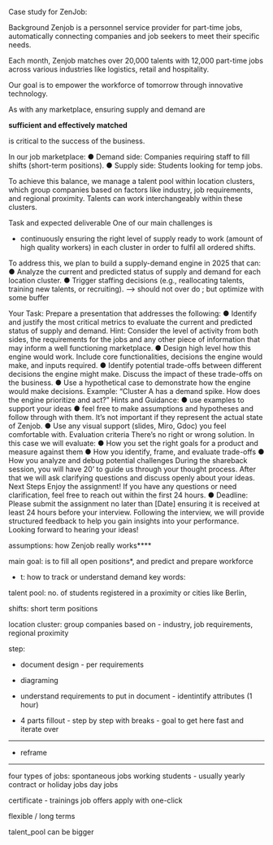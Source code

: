 Case study for ZenJob:

Background
Zenjob is a personnel service provider for part-time jobs, automatically connecting
companies and job seekers to meet their specific needs. 

Each month, Zenjob matches
over 20,000 talents with 12,000 part-time jobs across various industries like logistics,
retail and hospitality. 

Our goal is to empower the workforce of tomorrow through
innovative technology.

As with any marketplace, ensuring supply and demand are 

**sufficient and effectively matched**

 is critical to the success of the business. 

In our job marketplace:
● Demand side: Companies requiring staff to fill shifts (short-term positions).
● Supply side: Students looking for temp jobs.

To achieve this balance, we manage a talent pool within location clusters, which group
companies based on factors like industry, job requirements, and regional proximity.
Talents can work interchangeably within these clusters.


Task and expected deliverable
One of our main challenges is  
- continuously ensuring the right level of supply ready to work (amount of high quality workers) in each cluster in order to fulfil all ordered shifts.

To address this, we plan to build a supply-demand engine in 2025 that can:
● Analyze the current and predicted status of supply and demand for each location
cluster.
● Trigger staffing decisions (e.g., reallocating talents, training new talents, or
recruiting). --> should not over do ; but optimize with some buffer

Your Task: Prepare a presentation that addresses the following:
● Identify and justify the most critical metrics to evaluate the current and predicted
status of supply and demand.
Hint: Consider the level of activity from both sides, the requirements for the jobs
and any other piece of information that may inform a well functioning
marketplace.
● Design high level how this engine would work. Include core functionalities,
decisions the engine would make, and inputs required.
● Identify potential trade-offs between different decisions the engine might make.
Discuss the impact of these trade-offs on the business.
● Use a hypothetical case to demonstrate how the engine would make decisions.
Example: “Cluster A has a demand spike. How does the engine prioritize and
act?”
Hints and Guidance:
● use examples to support your ideas
● feel free to make assumptions and hypotheses and follow through with them. It’s
not important if they represent the actual state of Zenjob.
● Use any visual support (slides, Miro, Gdoc) you feel comfortable with.
Evaluation criteria
There’s no right or wrong solution. In this case we will evaluate:
● How you set the right goals for a product and measure against them
● How you identify, frame, and evaluate trade-offs
● How you analyze and debug potential challenges
During the shareback session, you will have 20’ to guide us through your thought
process. After that we will ask clarifying questions and discuss openly about your ideas.
Next Steps
Enjoy the assignment! If you have any questions or need clarification, feel free to reach
out within the first 24 hours.
● Deadline: Please submit the assignment no later than [Date] ensuring it is
received at least 24 hours before your interview.
Following the interview, we will provide structured feedback to help you gain insights
into your performance.
Looking forward to hearing your ideas!


assumptions:
how Zenjob really works****


main goal: is to fill all open positions*, and predict and prepare workforce
- t: how to track or understand demand
key words:

 talent pool: no. of students registered in a proximity or cities like Berlin, 
 
 shifts: short term positions
  
location cluster: group companies based on - industry, job requirements, regional proximity


step:
- document design - per requirements
- diagraming 
- understand requirements to put in document - identintify attributes 
(1 hour)

- 4 parts fillout - step by step with breaks - goal to get here fast and iterate over
- ----------------------------------------------------------------

- reframe 

----


four types of jobs:
spontaneous jobs
working students - usually yearly contract
or holiday jobs
day jobs


certificate - trainings
job offers
apply with one-click

flexible / long terms

talent_pool can be bigger

